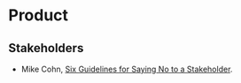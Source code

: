 # Product

## Stakeholders

- Mike Cohn, [Six Guidelines for Saying No to a Stakeholder](https://www.mountaingoatsoftware.com/blog/six-guidelines-for-saying-no-to-a-stakeholder).
